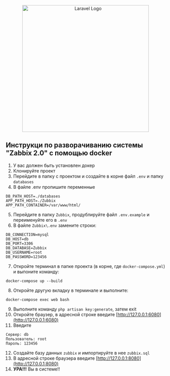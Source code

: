 <p align="center"><img src="https://raw.githubusercontent.com/laravel/art/master/logo-lockup/5%20SVG/2%20CMYK/1%20Full%20Color/laravel-logolockup-cmyk-red.svg" width="400" alt="Laravel Logo"></p>

## Инструкци по разворачиванию системы "Zabbix 2.0" с помощью docker

  
1. У вас должен быть установлен докер
2. Клонируйте проект                                                                                                                                                                                                           
3. Перейдите в папку с проектом и создайте в корне файл `.env` и папку `databases`
4. В файле .env  пропишите переменные
```
DB_PATH_HOST=./databases
APP_PATH_HOST=./Zubbix
APP_PATH_CONTAINER=/var/www/html/
```
5. Перейдите в папку `Zubbix`, продублируйте файл `.env.example` и переименуйте его в `.env`
6. В файле `Zubbix\.env` замените строки:
```
DB_CONNECTION=mysql
DB_HOST=db
DB_PORT=3306
DB_DATABASE=Zubbix
DB_USERNAME=root
DB_PASSWORD=123456
```
7. Откройте терминал в папке проекта (в корне, где `docker-compose.yml`) и выпоните команду:
```
docker-compose up --build
```
8. Откройте другую вкладку в терминале и выполните:
```
docker-compose exec web bash
```
9. Выполните команду ``` php artisan key:generate ```, затем exit
10. Откройте браузер, в адресной строке введите [http://127.0.0.1:6080](http://127.0.0.1:6080)
11. Введите 
```
Сервер: db
Пользователь: root
Пароль: 123456
```
12. Создайте базу данных `zubbix` и импортируйте в нее `zubbix.sql`
13. В адресной строке браузера введите [http://127.0.0.1:8080](http://127.0.0.1:8080)
14. **УРА!!!** Вы в системе!!
